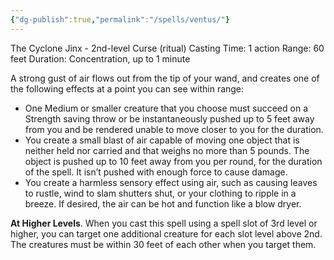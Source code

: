 ```yaml
---
{"dg-publish":true,"permalink":"/spells/ventus/"}
---
```


The Cyclone Jinx - 2nd-level Curse (ritual)
Casting Time: 1 action
Range: 60 feet
Duration: Concentration, up to 1 minute

A strong gust of air flows out from the tip of your wand, and creates one of the following effects at a point you can see within range:

- One Medium or smaller creature that you choose must succeed on a Strength saving throw or be instantaneously pushed up to 5 feet away from you and be rendered unable to move closer to you for the duration.
- You create a small blast of air capable of moving one object that is neither held nor carried and that weighs no more than 5 pounds. The object is pushed up to 10 feet away from you per round, for the duration of the spell. It isn’t pushed with enough force to cause damage.
- You create a harmless sensory effect using air, such as causing leaves to rustle, wind to slam shutters shut, or your clothing to ripple in a breeze. If desired, the air can be hot and function like a blow dryer.

**At Higher Levels**. When you cast this spell using a spell slot of 3rd level or higher, you can target one additional creature for each slot level above 2nd. The creatures must be within 30 feet of each other when you target them.